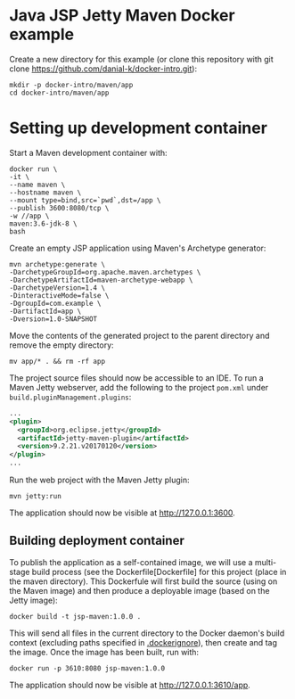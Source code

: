 # Java JSP Jetty Maven Docker example
Create a new directory for this example (or clone this repository with git clone https://github.com/danial-k/docker-intro.git):

```shell
mkdir -p docker-intro/maven/app
cd docker-intro/maven/app
```

# Setting up development container
Start a Maven development container with:
```shell
docker run \
-it \
--name maven \
--hostname maven \
--mount type=bind,src=`pwd`,dst=/app \
--publish 3600:8080/tcp \
-w //app \
maven:3.6-jdk-8 \
bash
```

Create an empty JSP application using Maven's Archetype generator:
```shell
mvn archetype:generate \
-DarchetypeGroupId=org.apache.maven.archetypes \
-DarchetypeArtifactId=maven-archetype-webapp \
-DarchetypeVersion=1.4 \
-DinteractiveMode=false \
-DgroupId=com.example \
-DartifactId=app \
-Dversion=1.0-SNAPSHOT
```

Move the contents of the generated project to the parent directory and remove the empty directory:
```shell
mv app/* . && rm -rf app
```
The project source files should now be accessible to an IDE.  To run a Maven Jetty webserver, add the following to the project ```pom.xml``` under ```build.pluginManagement.plugins```:
```xml
...
<plugin>
  <groupId>org.eclipse.jetty</groupId>
  <artifactId>jetty-maven-plugin</artifactId>
  <version>9.2.21.v20170120</version>
</plugin>
...
```

Run the web project with the Maven Jetty plugin:
```shell
mvn jetty:run
```

The application should now be visible at http://127.0.0.1:3600.

## Building deployment container
To publish the application as a self-contained image, we will use a multi-stage build process (see the Dockerfile[Dockerfile] for this project (place in the maven directory). This Dockerfule will first build the source (using on the Maven image) and then produce a deployable image (based on the Jetty image):
```shell
docker build -t jsp-maven:1.0.0 .
```

This will send all files in the current directory to the Docker daemon's build context (excluding paths specified in [.dockerignore](.dockerignore)), then create and tag the image. Once the image has been built, run with:
```shell
docker run -p 3610:8080 jsp-maven:1.0.0
```
The application should now be visible at http://127.0.0.1:3610/app.
